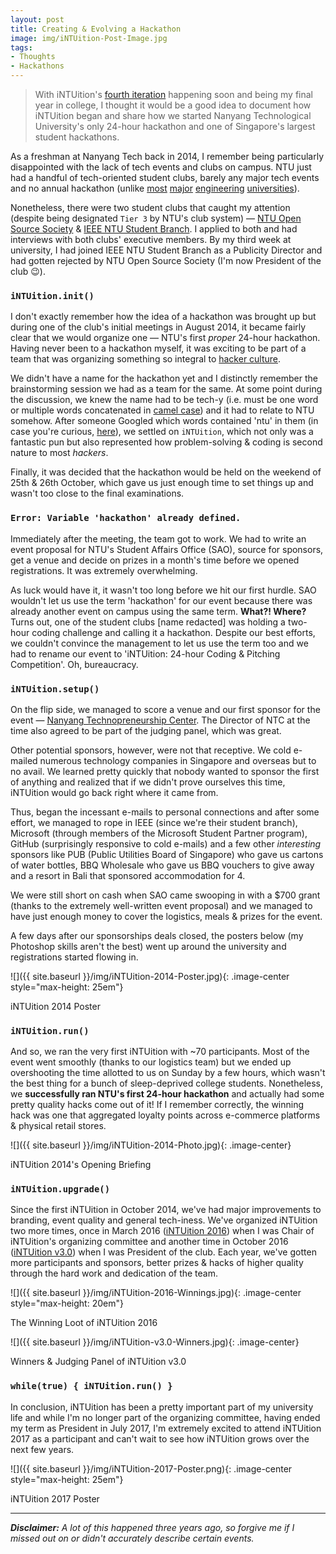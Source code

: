 ```yaml
---
layout: post
title: Creating & Evolving a Hackathon
image: img/iNTUition-Post-Image.jpg
tags:
- Thoughts
- Hackathons
---
```


> With iNTUition's [fourth iteration](http://intuition17.ieeentu.com) happening soon and being my final year in college, I thought it would be a good idea to document how iNTUition began and share how we started Nanyang Technological University's only 24-hour hackathon and one of Singapore's largest student hackathons.

As a freshman at Nanyang Tech back in 2014, I remember being particularly disappointed with the lack of tech events and clubs on campus. NTU just had a handful of tech-oriented student clubs, barely any major tech events and no annual hackathon (unlike [most](https://www.treehacks.com/) [major](https://www.yhack.org/) [engineering](https://calhacks.io/) [universities](http://hacknroll.nushackers.org/)).

Nonetheless, there were two student clubs that caught my attention (despite being designated `Tier 3` by NTU's club system) — [NTU Open Source Society](http://www.facebook.com/ntuoss/) & [IEEE NTU Student Branch](http://www.facebook.com/IEEENTU/). I applied to both and had interviews with both clubs' executive members. By my third week at university, I had joined IEEE NTU Student Branch as a Publicity Director and had gotten rejected by NTU Open Source Society (I'm now President of the club :wink:).

### `iNTUition.init()`

I don't exactly remember how the idea of a hackathon was brought up but during one of the club's initial meetings in August 2014, it became fairly clear that we would organize one — NTU's first *proper* 24-hour hackathon. Having never been to a hackathon myself, it was exciting to be part of a team that was organizing something so integral to [hacker culture](https://en.wikipedia.org/wiki/Hacker_culture).

We didn't have a name for the hackathon yet and I distinctly remember the brainstorming session we had as a team for the same. At some point during the discussion, we knew the name had to be tech-y (i.e. must be one word or multiple words concatenated in [camel case](https://en.wikipedia.org/wiki/Camel_case)) and it had to relate to NTU somehow. After someone Googled which words contained 'ntu' in them (in case you're curious, [here](https://www.morewords.com/contains/ntu/)), we settled on `iNTUition`, which not only was a fantastic pun but also represented how problem-solving & coding is second nature to most *hackers*.

Finally, it was decided that the hackathon would be held on the weekend of 25th & 26th October, which gave us just enough time to set things up and wasn't too close to the final examinations.

### `Error: Variable 'hackathon' already defined.`

Immediately after the meeting, the team got to work. We had to write an event proposal for NTU's Student Affairs Office (SAO), source for sponsors, get a venue and decide on prizes in a month's time before we opened registrations. It was extremely overwhelming.

As luck would have it, it wasn't too long before we hit our first hurdle. SAO wouldn't let us use the term 'hackathon' for our event because there was already another event on campus using the same term. **What?! Where?** Turns out, one of the student clubs [name redacted] was holding a two-hour coding challenge and calling it a hackathon. Despite our best efforts, we couldn't convince the management to let us use the term too and we had to rename our event to 'iNTUition: 24-hour Coding & Pitching Competition'. Oh, bureaucracy.

### `iNTUition.setup()`

On the flip side, we managed to score a venue and our first sponsor for the event — [Nanyang Technopreneurship Center](http://www.ntc.ntu.edu.sg/Pages/home.aspx). The Director of NTC at the time also agreed to be part of the judging panel, which was great.

Other potential sponsors, however, were not that receptive. We cold e-mailed numerous technology companies in Singapore and overseas but to no avail. We learned pretty quickly that nobody wanted to sponsor the first of anything and realized that if we didn't prove ourselves this time, iNTUition would go back right where it came from.

Thus, began the incessant e-mails to personal connections and after some effort, we managed to rope in IEEE (since we're their student branch), Microsoft (through members of the Microsoft Student Partner program), GitHub (surprisingly responsive to cold e-mails) and a few other *interesting* sponsors like PUB (Public Utilities Board of Singapore) who gave us cartons of water bottles, BBQ Wholesale who gave us BBQ vouchers to give away and a resort in Bali that sponsored accommodation for 4.

We were still short on cash when SAO came swooping in with a $700 grant (thanks to the extremely well-written event proposal) and we managed to have just enough money to cover the logistics, meals & prizes for the event.

A few days after our sponsorships deals closed, the posters below (my Photoshop skills aren't the best) went up around the university and registrations started flowing in.

![]({{ site.baseurl }}/img/iNTUition-2014-Poster.jpg){: .image-center style="max-height: 25em"}

<p class="image-caption">iNTUition 2014 Poster</p>

### `iNTUition.run()`

And so, we ran the very first iNTUition with ~70 participants. Most of the event went smoothly (thanks to our logistics team) but we ended up overshooting the time allotted to us on Sunday by a few hours, which wasn't the best thing for a bunch of sleep-deprived college students. Nonetheless, we **successfully ran NTU's first 24-hour hackathon** and actually had some pretty quality hacks come out of it! If I remember correctly, the winning hack was one that aggregated loyalty points across e-commerce platforms & physical retail stores.

![]({{ site.baseurl }}/img/iNTUition-2014-Photo.jpg){: .image-center}

<p class="image-caption">iNTUition 2014's Opening Briefing</p>

### `iNTUition.upgrade()`

Since the first iNTUition in October 2014, we've had major improvements to branding, event quality and general tech-iness. We've organized iNTUition two more times, once in March 2016 ([iNTUition 2016](http://intuition16.ieeentu.com/)) when I was Chair of iNTUition's organizing committee and another time in October 2016 ([iNTUition v3.0](http://intuitionv3.ieeentu.com/)) when I was President of the club. Each year, we've gotten more participants and sponsors, better prizes & hacks of higher quality through the hard work and dedication of the team.

![]({{ site.baseurl }}/img/iNTUition-2016-Winnings.jpg){: .image-center style="max-height: 20em"}

<p class="image-caption">The Winning Loot of iNTUition 2016</p>

![]({{ site.baseurl }}/img/iNTUition-v3.0-Winners.jpg){: .image-center}

<p class="image-caption">Winners &amp; Judging Panel of iNTUition v3.0</p>

### `while(true) { iNTUition.run() }`

In conclusion, iNTUition has been a pretty important part of my university life and while I'm no longer part of the organizing committee, having ended my term as President in July 2017, I'm extremely excited to attend iNTUition 2017 as a participant and can't wait to see how iNTUition grows over the next few years.

![]({{ site.baseurl }}/img/iNTUition-2017-Poster.png){: .image-center style="max-height: 25em"}

<p class="image-caption">iNTUition 2017 Poster</p>

---

***Disclaimer:** A lot of this happened three years ago, so forgive me if I missed out on or didn't accurately describe certain events.*
